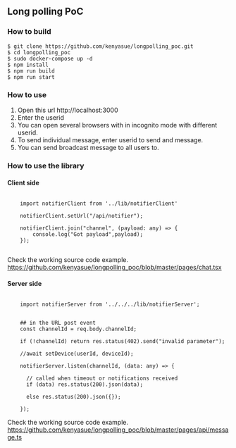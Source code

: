 ## Long polling PoC

### How to build

```
$ git clone https://github.com/kenyasue/longpolling_poc.git
$ cd longpolling_poc
$ sudo docker-compose up -d
$ npm install
$ npm run build
$ npm run start

```

### How to use
1. Open this url http://localhost:3000
2. Enter the userid
3. You can open several browsers with in incognito mode with different userid.
4. To send individual message, enter userid to send and message.
5. You can send broadcast message to all users to.

### How to use the library

#### Client side

```

    import notifierClient from '../lib/notifierClient'

    notifierClient.setUrl("/api/notifier");

    notifierClient.join("channel", (payload: any) => {
        console.log("Got payload",payload);
    });


```
Check the working source code example.
https://github.com/kenyasue/longpolling_poc/blob/master/pages/chat.tsx


#### Server side

```

    import notifierServer from '../../../lib/notifierServer';


    ## in the URL post event
    const channelId = req.body.channelId;

    if (!channelId) return res.status(402).send("invalid parameter");

    //await setDevice(userId, deviceId);

    notifierServer.listen(channelId, (data: any) => {

      // called when timeout or notifications received
      if (data) res.status(200).json(data);

      else res.status(200).json({});

    });

```
Check the working source code example.
https://github.com/kenyasue/longpolling_poc/blob/master/pages/api/message.ts
